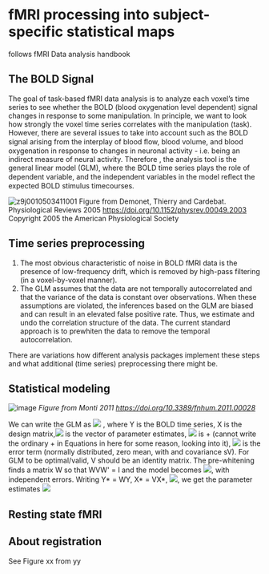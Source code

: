 # fMRI processing into subject-specific statistical maps
follows fMRI Data analysis handbook
## The BOLD Signal

The goal of task-based fMRI data analysis is to analyze each voxel’s time series to see whether the BOLD (blood oxygenation level dependent) signal changes in response to some manipulation. In principle, we want to look how strongly the voxel time series correlates with the manipulation (task).  However, there are several issues to take into account such as  the BOLD signal arising from the interplay of blood ﬂow, blood volume, and blood oxygenation in response to changes in neuronal activity - i.e. being an indirect measure of neural activity. Therefore , the analysis tool is the general linear model (GLM), where the BOLD time series plays the role of dependent variable, and the independent variables in the model reﬂect the expected BOLD stimulus timecourses.


![z9j0010503411001](https://user-images.githubusercontent.com/6709791/169793057-1eceed36-68d8-4a7c-86df-45deb28ea4f5.jpeg) Figure from Demonet, Thierry and Cardebat. Physiological Reviews 2005 https://doi.org/10.1152/physrev.00049.2003 Copyright 2005 the American Physiological Society 

## Time series preprocessing 
1) The most obvious characteristic of noise in BOLD fMRI data is the presence of low-frequency drift, which is removed by high-pass filtering (in a voxel-by-voxel manner).
2) The GLM  assumes that the data are not temporally autocorrelated and that the variance of the data is constant over observations. When these assumptions are violated, the inferences based on the GLM are biased and can result in an elevated false positive rate. Thus, we estimate and undo the correlation structure of the data. The current standard approach is to prewhiten the data to remove the temporal autocorrelation.  

There are variations how different analysis packages implement these steps and what additional (time series) preprocessing there might be. 

## Statistical modeling

![image](https://user-images.githubusercontent.com/6709791/168901430-f996562c-e85a-4d9c-918f-e388e2b734ad.png)
*Figure from Monti 2011 https://doi.org/10.3389/fnhum.2011.00028*

We can write the GLM as
<img src="https://render.githubusercontent.com/render/math?math=Y = X\beta \oplus \epsilon"> , where Y is the BOLD time series, X is the design matrix,<img src="https://render.githubusercontent.com/render/math?math=\beta"> is the vector of parameter estimates, <img src="https://render.githubusercontent.com/render/math?math=\oplus"> is + (cannot write the ordinary + in Equations in here for some reason, looking into it), <img src="https://render.githubusercontent.com/render/math?math=\epsilon"> is the error term (normally distributed, zero mean, with and covariance sV). For GLM to be optimal/valid, V should be an identity matrix. The pre-whitening finds a matrix W so that WVW' = I and the model becomes  <img src="https://render.githubusercontent.com/render/math?math=WY = WX\beta \oplus W\epsilon">, with independent errors.  Writing Y* = WY, X* = VX*,  <img src="https://render.githubusercontent.com/render/math?math=\epsilon* = V\epsilon">, we get the parameter estimates <img src="https://render.githubusercontent.com/render/math?math=\hat{\beta} = (X*'X*)^{-1} X^*'Y*"> 



## Resting state fMRI

## About registration

See Figure xx from yy

